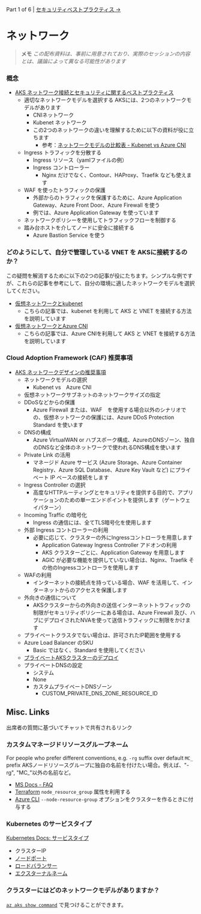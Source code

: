 Part 1 of 6 | [セキュリティベストプラクティス &rarr;](./2-security-best-practices.md)

# ネットワーク

> **メモ**
> _この配布資料は、事前に用意されており、実際のセッションの内容とは、議論によって異なる可能性があります_
> 

### 概念

- [AKS ネットワーク接続とセキュリティに関するベストプラクティス](https://learn.microsoft.com/ja-jp/azure/aks/operator-best-practices-network)
  - 適切なネットワークモデルを選択する
    AKSには、2つのネットワークモデルがあります
    - CNIネットワーク
    - Kubenet ネットワーク
    - この2つのネットワークの違いを理解するために以下の資料が役に立ちます
      - 参考：[ネットワークモデルの比較表 - Kubenet vs Azure CNI](https://learn.microsoft.com/ja-jp/azure/aks/concepts-network#compare-network-models)
  - Ingress トラフィックを分散する
    - Ingress リソース（yamlファイルの例）
    - Ingress コントローラー
      - Nginx だけでなく、Contour、HAProxy、Traefik なども使えます
  - WAF を使ったトラフィックの保護
    - 外部からのトラフィックを保護するために、Azure Application Gateway、Azure Front Door、Azure Firewall を使う
    - 例では、Azure Application Gateway を使っています
  - ネットワークポリシーを使用してトラフィックフローを制御する
  - 踏み台ホストを介してノードに安全に接続する
    - Azure Bastion Service を使う

### どのようにして、自分で管理している VNET を AKSに接続するのか？

この疑問を解消するために以下の2つの記事が役にたちます。シンプルな例ですが、これらの記事を参考にして、自分の環境に適したネットワークモデルを選択してください。

- [仮想ネットワークとkubenet](https://docs.microsoft.com/azure/aks/configure-kubenet)
  - こちらの記事では、kubenet を利用して AKS と VNET を接続する方法を説明しています
- [仮想ネットワークとAzure CNI](https://docs.microsoft.com/azure/aks/configure-azure-cni)
  - こちらの記事では、Azure CNIを利用して AKS と VNET を接続する方法を説明しています

### Cloud Adoption Framework (CAF) 推奨事項

- [AKS ネットワークデザインの推奨事項](https://docs.microsoft.com/azure/cloud-adoption-framework/scenarios/app-platform/aks/network-topology-and-connectivity#design-recommendations)
  - ネットワークモデルの選択
    - Kubenet vs　Azure CNI
  - 仮想ネットワークサブネットのネットワークサイズの指定
  - DDoSなどからの保護
    - Azure Firewall または、WAF　を使用する場合以外のシナリオでの、仮想ネットワークの保護には、Azure DDoS Protection Standard を使います
  - DNSの構成
    - Azure VirtualWAN or ハブスポーク構成、AzureのDNSゾーン、独自のDNSなど全体のネットワークで使われるDNS構成を使います
  - Private Link の活用
    - マネージド Azure サービス (Azure Storage、Azure Container Registry、Azure SQL Database、Azure Key Vault など) にプライベート IP ベースの接続をします
  - Ingress Controller の選択
    - 高度なHTTPルーティングとセキュリティを提供する目的で、アプリケーションのための単一エンドポイントを提供します（ゲートウェイパターン）
  - Incoming Traffic の暗号化
    - Ingress の通信には、全てTLS暗号化を使用します
  - 外部 Ingress コントローラーの利用
    - 必要に応じて、クラスターの外にIngressコントローラを用意します
      - Application Gateway Ingress Controller アドオンの利用
      - AKS クラスターごとに、Application Gateway を用意します
      - AGIC が必要な機能を提供していない場合は、Nginx、Traefik その他のIngressコントローラを使用します
  - WAFの利用
    - インターネットの接続点を持っている場合、WAF を活用して、インターネットからのアクセスを保護します
  - 外向きの通信について
    - AKSクラスターからの外向きの送信インターネットトラフィックの制限がセキュリティポリシーにある場合は、Azure Firewall 及び、ハブにデプロイされたNVAを使って送信トラフィックに制限をかけます
  - プライベートクラスタでない場合は、許可されたIP範囲を使用する
  - Azure Load Balancer のSKU
    - Basic ではなく、Standard を使用してください
  - [プライベートAKSクラスターのデプロイ](https://learn.microsoft.com/ja-jp/azure/aks/private-clusters)
  - プライベートDNSの設定
    - システム
    - None
    - カスタムプライベートDNSゾーン
      - CUSTOM_PRIVATE_DNS_ZONE_RESOURCE_ID

## Misc. Links

出席者の質問に基づいてチャットで共有されるリンク

### カスタムマネージドリソースグループネーム

For people who prefer different conventions, e.g. `-rg` suffix over default `MC_` prefix
AKSノードリソースグループに独自の名前を付けたい場合。例えば、"-rg", "MC_"以外の名前など。

- [MS Docs - FAQ](https://docs.microsoft.com/azure/aks/faq#can-i-provide-my-own-name-for-the-aks-node-resource-group)
- [Terraform](https://registry.terraform.io/providers/hashicorp/azurerm/latest/docs/resources/kubernetes_cluster#node_resource_group)  `node_resource_group` 属性を利用する
- [Azure CLI](https://docs.microsoft.com/cli/azure/aks?view=azure-cli-latest#az-aks-create)  `--node-resource-group` オプションをクラスターを作るときに付与する

### Kubernetes のサービスタイプ

[Kubernetes Docs: サービスタイプ](https://kubernetes.io/docs/concepts/services-networking/service/#publishing-services-service-types)

- クラスターIP
- [ノードポート](https://kubernetes.io/docs/concepts/services-networking/service/#type-nodeport)
- [ロードバランサー](https://kubernetes.io/docs/concepts/services-networking/service/#loadbalancer)
- [エクスターナルネーム](https://kubernetes.io/docs/concepts/services-networking/service/#externalname)

### クラスターにはどのネットワークモデルがありますか？

[`az aks show command`](https://docs.microsoft.com/en-us/cli/azure/aks?view=azure-cli-latest#az-aks-show) で見つけることができます。
